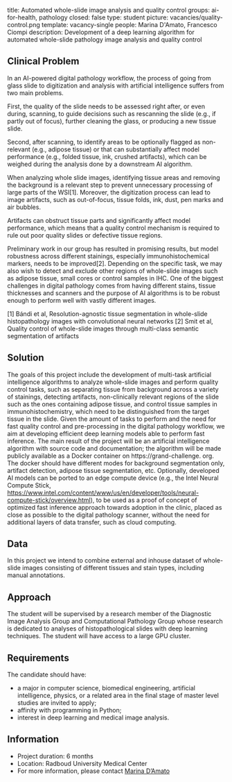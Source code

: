 title: Automated whole-slide image analysis and quality control
groups: ai-for-health, pathology
closed: false
type: student
picture: vacancies/quality-control.png
template: vacancy-single
people: Marina D'Amato, Francesco Ciompi
description: Development of a deep learning algorithm for automated whole-slide pathology image analysis and quality control

## Clinical Problem
In an AI-powered digital pathology workflow, the process of going from glass slide to digitization and analysis with artificial intelligence suffers from two main problems. 

First, the quality of the slide needs to be assessed right after, or even during, scanning, to guide decisions such as rescanning the slide (e.g., if partly out of focus), further cleaning the glass, or producing a new tissue slide. 

Second, after scanning, to identify areas to be optionally flagged as non-relevant (e.g., adipose tissue) or that can substantially affect model performance (e.g., folded tissue, ink, crushed artifacts), which can be weighed during the analysis done by a downstream AI algorithm. 

When analyzing whole slide images, identifying tissue areas and removing the background is a relevant step to prevent unnecessary processing of large parts of the WSI[1]. Moreover, the digitization process can lead to image artifacts, such as out-of-focus, tissue folds, ink, dust, pen marks and air bubbles. 

Artifacts can obstruct tissue parts and significantly affect model performance, which means that a quality control mechanism is required to rule out poor quality slides or defective tissue regions. 

Preliminary work in our group has resulted in promising results, but model robustness across different stainings, especially immunohistochemical markers, needs to be improved[2]. Depending on the specific task, we may also wish to detect and exclude other regions of whole-slide images such as adipose tissue, small cores or control samples in IHC. One of the biggest challenges in digital pathology comes from having different stains, tissue thicknesses and scanners and the purpose of AI algorithms is to be robust enough to perform well with vastly different images.

[1] Bándi et al, Resolution-agnostic tissue segmentation in whole-slide histopathology images with convolutional neural networks 
[2] Smit et al, Quality control of whole-slide images through multi-class semantic segmentation of artifacts

## Solution
The goals of this project include the development of multi-task artificial intelligence algorithms to analyze whole-slide images and perform quality control tasks, such as separating tissue from background across a variety of stainings, detecting artifacts, non-clinically relevant regions of the slide such as the ones containing adipose tissue, and control tissue samples in immunohistochemistry, which need to be distinguished from the target tissue in the slide. Given the amount of tasks to perform and the need for fast quality control and pre-processing in the digital pathology workflow, we aim at developing efficient deep learning models able to perform fast inference.
The main result of the project will be an artificial intelligence algorithm with source code and documentation; the algorithm will be made publicly available as a Docker container on https://grand-challenge. org. The docker should have different modes for background segmentation only, artifact detection, adipose tissue segmentation, etc. Optionally, developed AI models can be ported to an edge compute device (e.g., the Intel Neural Compute Stick, https://www.intel.com/content/www/us/en/developer/tools/neural-compute-stick/overview.html), to be used as a proof of concept of optimized fast inference approach towards adoption in the clinic, placed as close as possible to the digital pathology scanner, without the need for additional layers of data transfer, such as cloud computing.

## Data
In this project we intend to combine external and inhouse dataset of whole-slide images consisting of different tissues and stain types, including manual annotations.

## Approach
The student will be supervised by a research member of the Diagnostic Image Analysis Group and Computational Pathology Group whose research is dedicated to analyses of histopathological slides with deep learning techniques. The student will have access to a large GPU cluster.

## Requirements
The candidate should have: 
-	a major in computer science, biomedical engineering, artificial intelligence, physics, or a related area in the final stage of master level studies are invited to apply; 
-	affinity with programming in Python; 
-	interest in deep learning and medical image analysis.

## Information
-	Project duration: 6 months
-	Location: Radboud University Medical Center
-	For more information, please contact [Marina D’Amato](mailto:Marina.DAmato@radboudumc.nl) 
